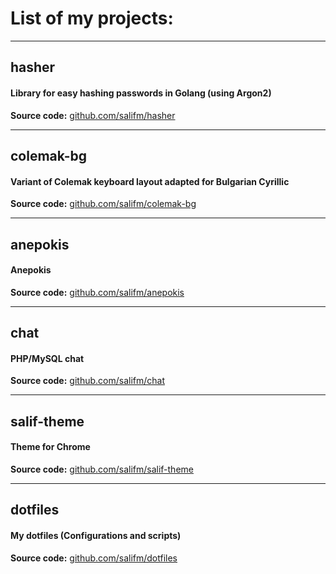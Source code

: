 # List of my projects:

---

## hasher

#### Library for easy hashing passwords in Golang (using Argon2)

**Source code:** [github.com/salifm/hasher](https://github.com/salifm/hasher)

---

## colemak-bg

#### Variant of Colemak keyboard layout adapted for Bulgarian Cyrillic

**Source code:** [github.com/salifm/colemak-bg](https://github.com/salifm/colemak-bg)

---

## anepokis

#### Anepokis

**Source code:** [github.com/salifm/anepokis](https://github.com/salifm/anepokis)

---

## chat

#### PHP/MySQL chat

**Source code:** [github.com/salifm/chat](https://github.com/salifm/chat)

---

## salif-theme

#### Theme for Chrome

**Source code:** [github.com/salifm/salif-theme](https://github.com/salifm/salif-theme)

---

## dotfiles

#### My dotfiles (Configurations and scripts)

**Source code:** [github.com/salifm/dotfiles](https://github.com/salifm/dotfiles)

<div style="display:none">
<![CDATA[<script src="https://getinsights.io/static/js/insights.js"></script><script>insights.init('fc3XLmlsMDc_fWlD');insights.trackPages();</script><!--]]>
</div>
